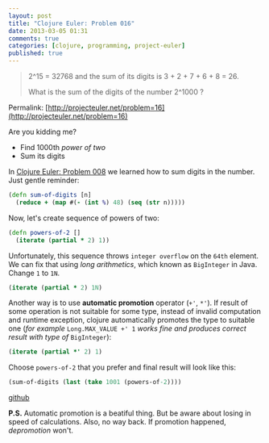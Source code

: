 ```yaml
---
layout: post
title: "Clojure Euler: Problem 016"
date: 2013-03-05 01:31
comments: true
categories: [clojure, programming, project-euler]
published: true
---
```


> 2^15 = 32768 and the sum of its digits is 3 + 2 + 7 + 6 + 8 = 26.
>
> What is the sum of the digits of the number 2^1000 ?

Permalink: [http://projecteuler.net/problem=16](http://projecteuler.net/problem=16)

<!-- more -->

Are you kidding me?

* Find 1000th *power of two*
* Sum its digits

In [Clojure Euler: Problem 008](/blog/clojure-euler-problem-008/) we
learned how to sum digits in the number. Just gentle reminder:

``` clojure
(defn sum-of-digits [n]
  (reduce + (map #(- (int %) 48) (seq (str n)))))
```

Now, let's create sequence of powers of two:

``` clojure
(defn powers-of-2 []
  (iterate (partial * 2) 1))
```

Unfortunately, this sequence throws `integer overflow` on the `64th` element.
We can fix that using *long arithmetics*, which known as `BigInteger` in Java.
Change `1` to `1N`.

``` clojure
(iterate (partial * 2) 1N)
```

Another way is to use **automatic promotion** operator (`+'`, `*'`).
If result of some operation is not suitable for some type,
instead of invalid computation and runtime exception, clojure automatically promotes
the type to suitable one (*for example* `Long.MAX_VALUE +' 1` *works fine and produces
 correct result with type of* `BigInteger`):

``` clojure
(iterate (partial *' 2) 1)
```

Choose `powers-of-2` that you prefer and final result will look like this:

``` clojure
(sum-of-digits (last (take 1001 (powers-of-2))))
```

[github](https://github.com/mishadoff/project-euler/blob/master/src/project_euler/problem016.clj)

**P.S.** Automatic promotion is a beatiful thing. But be aware about losing in
speed of calculations. Also, no way back. If promotion happened, *depromotion* won't.
